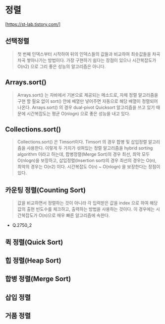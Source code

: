 # 정렬

[https://st-lab.tistory.com/]

## 선택정렬
> 첫 번째 인덱스부터 시작하여 뒤의 인덱스들의 값들과 비교하여 최솟값들을 차곡차곡 쌓아나가는 방법이다.
> 가장 구현하기 쉽다는 장점이 있으나 시간복잡도가 O(n2) 으로 그리 좋은 성능의 알고리즘은 아니다.

## Arrays.sort()
> Arrays.sort() 는 자바에서 기본으로 제공되는 메소드로, 자체 정렬 알고리즘을 구현 할 필요 없이 sort() 안에 배열만 넣어주면 자동으로 해당 배열이 정렬되어 나온다.
> Arrays.sort() 의 경우 dual-pivot Quicksort 알고리즘을 쓰고 있기 때문에 시간복잡도는 평균 O(nlogn) 으로 좋은 성능을 내고 있다. 

## Collections.sort()
> Collections.sort() 은 Timsort이다. 
> Timsort 의 경우 합병 및 삽입정렬 알고리즘을 사용한다.
> 이렇게 두 가지가 섞여있는 정렬 알고리즘을 hybrid sorting algorithm 이라고 하는데, 합병정렬(Merge Sort)의 경우 최선, 최악 모두 O(nlogn)을 보장하고,
> 삽입정렬(Insertion sort)의 경우 최선의 경우는 O(n), 최악의 경우는 O(n2) 이다.
> 시간복잡도 O(n) ~ O(nlogn) 을 보장한다는 장점이 있다. 

## 카운팅 정렬(Counting Sort)
> 값을 비교하면서 정렬하는 것이 아니라 각 입력받은 값을 index 으로 하여 해당 값의 출현 빈도수를 체크하고, 출력하는 방법을 사용하는 것이다.
> 이 경우에는 시간복잡도가 O(n)으로 매우 빠른 알고리즘에 속한다. 
- Q.2750_2

## 퀵 정렬(Quick Sort)
## 힙 정렬(Heap Sort)
## 합병 정렬(Merge Sort)
## 삽입 정렬
## 거품 정렬

